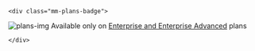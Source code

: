 ```{raw} html
<div class="mm-plans-badge">
```

![plans-img](/_static/images/badges/flag_icon.svg) Available only on [Enterprise and Enterprise Advanced](https://mattermost.com/pricing/) plans

```{raw} html
</div>
```



